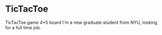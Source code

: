 # TicTacToe
TicTacToe game 4*5 board
I'm a new graduate student from NYU, looking for a full time job.
